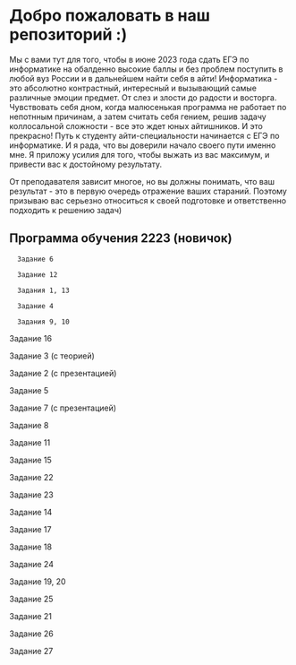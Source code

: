 # Добро пожаловать в наш репозиторий :) #
Мы с вами тут для того, чтобы в июне 2023 года сдать ЕГЭ по информатике на обалденно высокие баллы и без проблем поступить в любой вуз России и в дальнейшем найти себя в айти! Информатика - это абсолютно контрастный, интересный и вызывающий самые различные эмоции предмет. От слез и злости до радости и восторга. Чувствовать себя дном, когда малюсенькая программа не работает по непотнным причинам, а затем считать себя гением, решив задачу коллосальной сложности - все это ждет юных айтишников. И это прекрасно! 
Путь к студенту айти-специальности начинается с ЕГЭ по информатике. И я рада, что вы доверили начало своего пути именно мне. Я приложу усилия для того, чтобы выжать из вас максимум, и привести вас к достойному результату.

От преподавателя зависит многое, но вы должны понимать, что ваш результат - это в первую очередь отражение ваших стараний. Поэтому призываю вас серьезно относиться к своей подготовке и ответственно подходить к решению задач)

## Программа обучения 2223 (новичок) ##

      Задание 6
      
      Задание 12

      Задания 1, 13

      Задание 4

      Задания 9, 10 

Задание 16

Задание 3 (с теорией)

Задание 2 (с презентацией)

Задание 5 

Задание 7 (с презентацией)

Задание 8 

Задание 11

Задание 15

Задание 22

Задание 23

Задание 14

Задание 17

Задание 18

Задание 24

Задание 19, 20

Задание 25

Задание 21

Задание 26

Задание 27
